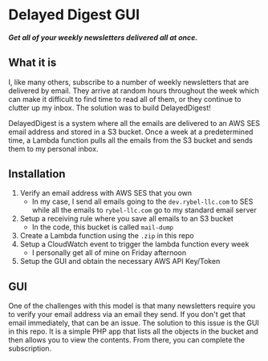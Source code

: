# Delayed Digest GUI
##### Get all of your weekly newsletters delivered all at once.

<!-- ![Screenshot](screenshot.png) -->

## What it is
I, like many others, subscribe to a number of weekly newsletters that are delivered by email. They arrive at random hours throughout the week which can make it difficult to find time to read all of them, or they continue to clutter up my inbox. The solution was to build DelayedDigest!

DelayedDigest is a system where all the emails are delivered to an AWS SES email address and stored in a S3 bucket. Once a week at a predetermined time, a Lambda function pulls all the emails from the S3 bucket and sends them to my personal inbox.

## Installation
1. Verify an email address with AWS SES that you own
   - In my case, I send all emails going to the `dev.rybel-llc.com` to SES while all the emails to `rybel-llc.com` go to my standard email server
2. Setup a receiving rule where you save all emails to an S3 bucket
   - In the code, this bucket is called `mail-dump`
3. Create a Lambda function using the `.zip` in this repo
4. Setup a CloudWatch event to trigger the lambda function every week
   - I personally get all of mine on Friday afternoon
5. Setup the GUI and obtain the necessary AWS API Key/Token

## GUI
One of the challenges with this model is that many newsletters require you to verify your email address via an email they send. If you don't get that email immediately, that can be an issue. The solution to this issue is the GUI in this repo. It is a simple PHP app that lists all the objects in the bucket and then allows you to view the contents. From there, you can complete the subscription.
